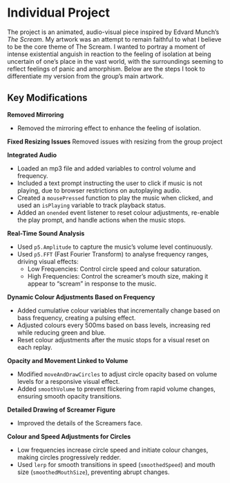 # Individual Project

The project is an animated, audio-visual piece inspired by Edvard Munch’s *The Scream*. My artwork was an attempt to remain faithful to what I believe to be the core theme of The Scream. I wanted to portray a moment of intense existential anguish in reaction to the feeling of isolation at being uncertain of one’s place in the vast world, with the surroundings seeming to reflect feelings of panic and amorphism. Below are the steps I took to differentiate my version from the group’s main artwork.

## Key Modifications

**Removed Mirroring**
- Removed the mirroring effect to enhance the feeling of isolation.

**Fixed Resizing Issues**
Removed issues with resizing from the group project

**Integrated Audio**
   - Loaded an mp3 file and added variables to control volume and frequency.
   - Included a text prompt instructing the user to click if music is not playing, due to browser restrictions on autoplaying audio.
   - Created a `mousePressed` function to play the music when clicked, and used an `isPlaying` variable to track playback status.
   - Added an `onended` event listener to reset colour adjustments, re-enable the play prompt, and handle actions when the music stops.

**Real-Time Sound Analysis**
   - Used `p5.Amplitude` to capture the music’s volume level continuously.
   - Used `p5.FFT` (Fast Fourier Transform) to analyse frequency ranges, driving visual effects:
      - Low Frequencies: Control circle speed and colour saturation.
      - High Frequencies: Control the screamer’s mouth size, making it appear to “scream” in response to the music.

**Dynamic Colour Adjustments Based on Frequency**
   - Added cumulative colour variables that incrementally change based on bass frequency, creating a pulsing effect.
   - Adjusted colours every 500ms based on bass levels, increasing red while reducing green and blue.
   - Reset colour adjustments after the music stops for a visual reset on each replay.

**Opacity and Movement Linked to Volume**
   - Modified `moveAndDrawCircles` to adjust circle opacity based on volume levels for a responsive visual effect.
   - Added `smoothVolume` to prevent flickering from rapid volume changes, ensuring smooth opacity transitions.

**Detailed Drawing of Screamer Figure**
   - Improved the details of the Screamers face.

**Colour and Speed Adjustments for Circles**
   - Low frequencies increase circle speed and initiate colour changes, making circles progressively redder.
   - Used `lerp` for smooth transitions in speed (`smoothedSpeed`) and mouth size (`smoothedMouthSize`), preventing abrupt changes.


